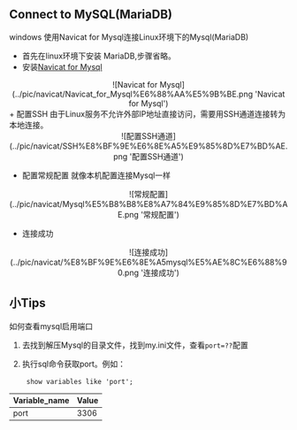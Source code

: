<style type="text/css">
    .markdown-body pre code{
        color:black;
    }
</style>

## Connect to MySQL(MariaDB)
windows 使用Navicat for Mysql连接Linux环境下的Mysql(MariaDB)

+ 首先在linux环境下安装 MariaDB,步骤省略。
+ 安装[Navicat for Mysql](http://www.navicat.com.cn/products/navicat-for-mysql 'Navicat for Mysql')
<center>![Navicat for Mysql](../pic/navicat/Navicat_for_Mysql%E6%88%AA%E5%9B%BE.png 'Navicat for Mysql')</center>
+ 配置SSH    
    由于Linux服务不允许外部IP地址直接访问，需要用SSH通道连接转为本地连接。
<center>![配置SSH通道](../pic/navicat/SSH%E8%BF%9E%E6%8E%A5%E9%85%8D%E7%BD%AE.png '配置SSH通道')</center>

+ 配置常规配置
    就像本机配置连接Mysql一样
<center>![常规配置](../pic/navicat/Mysql%E5%B8%B8%E8%A7%84%E9%85%8D%E7%BD%AE.png '常规配置')</center>

+ 连接成功    
<center>![连接成功](../pic/navicat/%E8%BF%9E%E6%8E%A5mysql%E5%AE%8C%E6%88%90.png '连接成功')</center>


## 小Tips

如何查看mysql启用端口


1. 去找到解压Mysql的目录文件，找到my.ini文件，查看<code>port=??</code>配置

2. 执行sql命令获取port。例如：

        show variables like 'port';

| Variable_name | Value |
| ------------- | ----- |
| port          | 3306  |

<!-- 代码高亮 -->
<link href="../css/md_code.min.css" rel="stylesheet">
<script src="../js/highlight.min.js"></script>
<script >hljs.initHighlightingOnLoad();</script>
<!-- 代码高亮结束 -->
